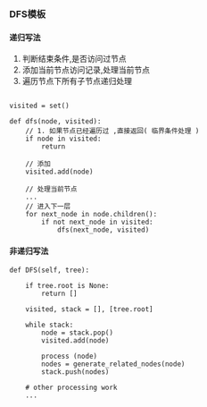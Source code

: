 ### DFS模板

#### 递归写法
1. 判断结束条件,是否访问过节点
2. 添加当前节点访问记录,处理当前节点
3. 遍历节点下所有子节点递归处理

```

visited = set()

def dfs(node, visited):
    // 1. 如果节点已经遍历过 ,直接返回( 临界条件处理 )
    if node in visited: 
    	return 

    // 添加
	visited.add(node) 

	// 处理当前节点
	...
    // 进入下一层
	for next_node in node.children(): 
		if not next_node in visited: 
			dfs(next_node, visited)
```

#### 非递归写法

```$xslt
def DFS(self, tree): 

	if tree.root is None: 
		return [] 

	visited, stack = [], [tree.root]

	while stack: 
		node = stack.pop() 
		visited.add(node)

		process (node) 
		nodes = generate_related_nodes(node) 
		stack.push(nodes) 

	# other processing work 
	...
```
